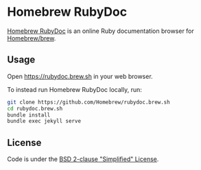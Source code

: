 # Homebrew RubyDoc

[Homebrew RubyDoc](https://rubydoc.brew.sh) is an online Ruby documentation browser for [Homebrew/brew](https://github.com/Homebrew/brew).

## Usage

Open <https://rubydoc.brew.sh> in your web browser.

To instead run Homebrew RubyDoc locally, run:

```bash
git clone https://github.com/Homebrew/rubydoc.brew.sh
cd rubydoc.brew.sh
bundle install
bundle exec jekyll serve
```

## License

Code is under the [BSD 2-clause "Simplified" License](LICENSE.txt).
